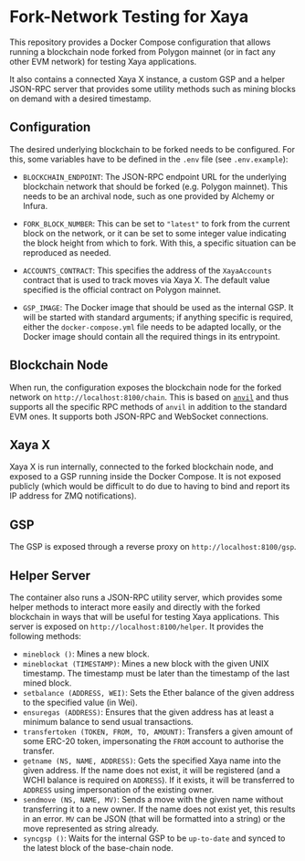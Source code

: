 # Fork-Network Testing for Xaya

This repository provides a Docker Compose configuration that allows
running a blockchain node forked from Polygon mainnet (or in fact any
other EVM network) for testing Xaya applications.

It also contains a connected Xaya X instance, a custom GSP and a helper JSON-RPC
server that provides some utility methods such as mining blocks on demand with
a desired timestamp.

## Configuration

The desired underlying blockchain to be forked needs to be configured.  For
this, some variables have to be defined in the `.env` file (see `.env.example`):

- `BLOCKCHAIN_ENDPOINT`:  The JSON-RPC endpoint URL for the underlying
  blockchain network that should be forked (e.g. Polygon mainnet).  This needs
  to be an archival node, such as one provided by Alchemy or Infura.

- `FORK_BLOCK_NUMBER`:  This can be set to `"latest"` to fork from the current
  block on the network, or it can be set to some integer value indicating the
  block height from which to fork.  With this, a specific situation can
  be reproduced as needed.

- `ACCOUNTS_CONTRACT`:  This specifies the address of the `XayaAccounts`
  contract that is used to track moves via Xaya X.  The default value specified
  is the official contract on Polygon mainnet.

- `GSP_IMAGE`:  The Docker image that should be used as the internal GSP.
  It will be started with standard arguments; if anything specific is required,
  either the `docker-compose.yml` file needs to be adapted locally, or the
  Docker image should contain all the required things in its entrypoint.

## Blockchain Node

When run, the configuration exposes the blockchain node for the forked network
on `http://localhost:8100/chain`.  This is based on
[`anvil`](https://book.getfoundry.sh/reference/anvil/) and thus supports
all the specific RPC methods of `anvil` in addition to the standard EVM ones.
It supports both JSON-RPC and WebSocket connections.

## Xaya X

Xaya X is run internally, connected to the forked blockchain node, and exposed
to a GSP running inside the Docker Compose.  It is not exposed publicly
(which would be difficult to do due to having to bind and report its
IP address for ZMQ notifications).

## GSP

The GSP is exposed through a reverse proxy on `http://localhost:8100/gsp`.

## Helper Server

The container also runs a JSON-RPC utility server, which provides some
helper methods to interact more easily and directly with the forked blockchain
in ways that will be useful for testing Xaya applications.  This server is
exposed on `http://localhost:8100/helper`.  It provides the following
methods:

- `mineblock ()`: Mines a new block.
- `mineblockat (TIMESTAMP)`: Mines a new block with the given UNIX timestamp.
  The timestamp must be later than the timestamp of the last mined block.
- `setbalance (ADDRESS, WEI)`: Sets the Ether balance of the given address
  to the specified value (in Wei).
- `ensuregas (ADDRESS)`: Ensures that the given address has at least a
  minimum balance to send usual transactions.
- `transfertoken (TOKEN, FROM, TO, AMOUNT)`: Transfers a given amount
  of some ERC-20 token, impersonating the `FROM` account to authorise
  the transfer.
- `getname (NS, NAME, ADDRESS)`: Gets the specified Xaya name into the
  given address.  If the name does not exist, it will be registered (and
  a WCHI balance is required on `ADDRESS`).  If it exists, it will be
  transferred to `ADDRESS` using impersonation of the existing owner.
- `sendmove (NS, NAME, MV)`: Sends a move with the given name without
  transferring it to a new owner.  If the name does not exist yet, this
  results in an error.  `MV` can be JSON (that will be formatted into a string)
  or the move represented as string already.
- `syncgsp ()`: Waits for the internal GSP to be `up-to-date` and synced to
  the latest block of the base-chain node.
